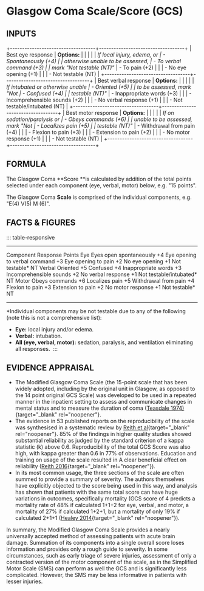 # Glasgow Coma Scale/Score (GCS)

## INPUTS

+-----------------------------------+-----------------------------------+
| Best eye response                 | **Options:**                      |
|                                   |                                   |
| *If local injury, edema, or       | -   Spontaneously (+4)            |
| otherwise unable to be assessed,  | -   To verbal command (+3)        |
| mark \"Not testable (NT)\"*       | -   To pain (+2)                  |
|                                   | -   No eye opening (+1)           |
|                                   | -   Not testable (NT)             |
+-----------------------------------+-----------------------------------+
| Best verbal response              | **Options:**                      |
|                                   |                                   |
| *If intubated or otherwise unable | -   Oriented (+5)                 |
| to be assessed, mark \"Not        | -   Confused (+4)                 |
| testable (NT)\"*                  | -   Inappropriate words (+3)      |
|                                   | -   Incomprehensible sounds (+2)  |
|                                   | -   No verbal response (+1)       |
|                                   | -   Not testable/intubated (NT)   |
+-----------------------------------+-----------------------------------+
| Best motor response               | **Options:**                      |
|                                   |                                   |
| *If on sedation/paralysis or      | -   Obeys commands (+6)           |
| unable to be assessed, mark \"Not | -   Localizes pain (+5)           |
| testable (NT)\"*                  | -   Withdrawal from pain (+4)     |
|                                   | -   Flexion to pain (+3)          |
|                                   | -   Extension to pain (+2)        |
|                                   | -   No motor response (+1)        |
|                                   | -   Not testable (NT)             |
+-----------------------------------+-----------------------------------+

## FORMULA

The Glasgow Coma **Score **is calculated by addition of the total points
selected under each component (eye, verbal, motor) below, e.g. \"15
points\".

The Glasgow Coma **Scale** is comprised of the individual components,
e.g. \"E(4) V(5) M (6)\".

## FACTS & FIGURES

::: table-responsive
  ----------- ------------------------------- --------
  Component   Response                        Points
  Eye         Eyes open spontaneously         +4
              Eye opening to verbal command   +3
              Eye opening to pain             +2
              No eye opening                  +1
              Not testable\*                  NT
  Verbal      Oriented                        +5
              Confused                        +4
              Inappropriate words             +3
              Incomprehensible sounds         +2
              No verbal response              +1
              Not testable/intubated\*        NT
  Motor       Obeys commands                  +6
              Localizes pain                  +5
              Withdrawal from pain            +4
              Flexion to pain                 +3
              Extension to pain               +2
              No motor response               +1
              Not testable\*                  NT
  ----------- ------------------------------- --------

\*Individual components may be not testable due to any of the following
(note this is not a comprehensive list):

-   **Eye:** local injury and/or edema.
-   **Verbal:** intubation.
-   **All (eye, verbal, motor):** sedation, paralysis, and ventilation
    eliminating all responses. 
:::

## EVIDENCE APPRAISAL

-   The Modified Glasgow Coma Scale (the 15-point scale that has been
    widely adopted, including by the original unit in Glasgow, as
    opposed to the 14 point original GCS Scale) was developed to be used
    in a repeated manner in the inpatient setting to assess and
    communicate changes in mental status and to measure the duration of
    coma ([Teasdale
    1974)](https://www.ncbi.nlm.nih.gov/pubmed/4136544){target="_blank"
    rel="noopener"}.
-   The evidence in 53 published reports on the reproducibility of the
    scale was synthesised in a systematic review by [Reith et
    al](https://www.ncbi.nlm.nih.gov/pubmed/26564211){target="_blank"
    rel="noopener"}. 85% of the findings in higher quality studies
    showed substantial reliability as judged by the standard criterion
    of a kappa statistic (k) above 0.6. Reproducibility of the total GCS
    Score was also high, with kappa greater than 0.6 in 77% of
    observations. Education and training on usage of the scale resulted
    in A clear beneficial effect on reliability ([Reith
    2016](https://www.ncbi.nlm.nih.gov/pubmed/26564211){target="_blank"
    rel="noopener"}).
-   In its most common usage, the three sections of the scale are often
    summed to provide a summary of severity. The authors themselves have
    explicitly objected to the score being used in this way, and
    analysis has shown that patients with the same total score can have
    huge variations in outcomes, specifically mortality (GCS score of 4
    predicts a mortality rate of 48% if calculated 1+1+2 for eye,
    verbal, and motor, a mortality of 27% if calculated 1+2+1, but a
    mortality of only 19% if calculated 2+1+1 ([Healey
    2014](https://www.ncbi.nlm.nih.gov/pubmed/12707528){target="_blank"
    rel="noopener"}).

In summary, the Modified Glasgow Coma Scale provides a nearly
universally accepted method of assessing patients with acute brain
damage. Summation of its components into a single overall score loses
information and provides only a rough guide to severity. In some
circumstances, such as early triage of severe injuries, assessment of
only a contracted version of the motor component of the scale, as in the
Simplified Motor Scale (SMS) can perform as well the GCS and is
significantly less complicated. However, the SMS may be less informative
in patients with lesser injuries.
